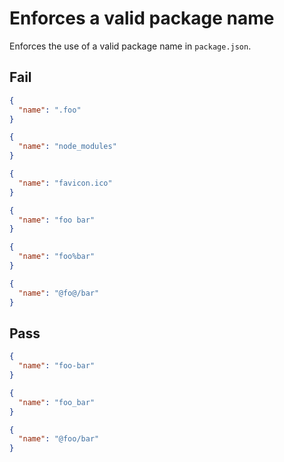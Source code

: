 # Enforces a valid package name

Enforces the use of a valid package name in `package.json`.


## Fail

```json
{
  "name": ".foo"
}
```

```json
{
  "name": "node_modules"
}
```

```json
{
  "name": "favicon.ico"
}
```

```json
{
  "name": "foo bar"
}
```

```json
{
  "name": "foo%bar"
}
```

```json
{
  "name": "@fo@/bar"
}
```


## Pass

```json
{
  "name": "foo-bar"
}
```

```json
{
  "name": "foo_bar"
}
```

```json
{
  "name": "@foo/bar"
}
```
